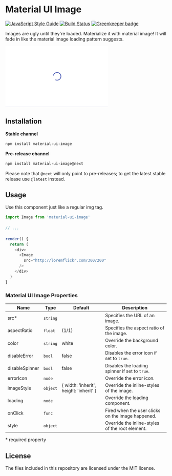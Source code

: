 # Material UI Image
[![JavaScript Style Guide](https://img.shields.io/badge/code_style-standard-brightgreen.svg)](https://standardjs.com)
[![Build Status](https://travis-ci.org/TeamWertarbyte/material-ui-image.svg?branch=master)](https://travis-ci.org/TeamWertarbyte/material-ui-image)
[![Greenkeeper badge](https://badges.greenkeeper.io/TeamWertarbyte/material-ui-image.svg)](https://greenkeeper.io/)

Images are ugly until they're loaded. Materialize it with material image! It will fade in like the material image loading pattern suggests.

![Example](demo.gif)

## Installation

**Stable channel**
```sh
npm install material-ui-image
```

**Pre-release channel**
```sh
npm install material-ui-image@next
```

Please note that `@next` will only point to pre-releases; to get the latest stable release use `@latest` instead.

## Usage

Use this component just like a regular img tag.

```js
import Image from 'material-ui-image'

// ...

render() {
  return (
    <div>
      <Image
        src="http://loremflickr.com/300/200"
      />
    </div>
  )
}
```

### Material UI Image Properties

|Name            |Type        |Default                                   |Description
|----------------|------------|------------------------------------------|--------------------------------
|src*            | `string`   |                                          | Specifies the URL of an image.
|aspectRatio     | `float`    | (1/1)                                    | Specifies the aspect ratio of the image.
|color           | `string`   | white                                    | Override the background color.
|disableError    | `bool`     | false                                    | Disables the error icon if set to `true`.
|disableSpinner  | `bool`     | false                                    | Disables the loading spinner if set to `true`.
|errorIcon       | `node`     | <BrokenImage />                          | Override the error icon.
|imageStyle      | `object`   | { width: 'inherit', height: 'inherit' }  | Override the inline-styles of the image.
|loading         | `node`     | <CircularProgress size={48} />           | Override the loading component.
|onClick         | `func`     |                                          | Fired when the user clicks on the image happened.
|style           | `object`   |                                          | Override the inline-styles of the root element.

\* required property

## License

The files included in this repository are licensed under the MIT license.
